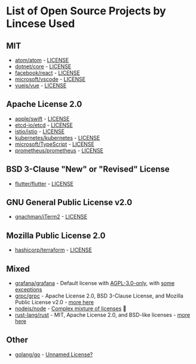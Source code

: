 # List of Open Source Projects by Lincese Used

## MIT

- [atom/atom](https://github.com/atom/atom) - [LICENSE](https://github.com/atom/atom/blob/master/LICENSE.md)
- [dotnet/core](https://github.com/dotnet/core) - [LICENSE](https://github.com/dotnet/core/blob/main/LICENSE.TXT)
- [facebook/react](https://github.com/facebook/react) - [LICENSE](https://github.com/facebook/react/blob/main/LICENSE)
- [microsoft/vscode](https://github.com/microsoft/vscode) - [LICENSE](https://github.com/microsoft/vscode/blob/main/LICENSE.txt)
- [vuejs/vue](https://github.com/vuejs/vue) - [LICENSE](https://github.com/vuejs/vue/blob/dev/LICENSE)

## Apache License 2.0

- [apple/swift](https://github.com/apple/swift) - [LICENSE](https://github.com/apple/swift/blob/main/LICENSE.txt)
- [etcd-io/etcd](https://github.com/etcd-io/etcd) - [LICENSE](https://github.com/etcd-io/etcd/blob/main/LICENSE)
- [istio/istio](https://github.com/istio/istio) - [LICENSE](https://github.com/istio/istio/blob/master/LICENSE)
- [kubernetes/kubernetes](https://github.com/kubernetes/kubernetes) - [LICENSE](https://github.com/kubernetes/kubernetes/blob/master/LICENSE)
- [microsoft/TypeScript](https://github.com/microsoft/TypeScript) - [LICENSE](https://github.com/microsoft/TypeScript/blob/main/LICENSE.txt)
- [prometheus/prometheus](https://github.com/prometheus/prometheus) - [LICENSE](https://github.com/prometheus/prometheus/blob/main/LICENSE)

## BSD 3-Clause "New" or "Revised" License

- [flutter/flutter](https://github.com/flutter/flutter) - [LICENSE](https://github.com/flutter/flutter/blob/master/LICENSE)

## GNU General Public License v2.0

- [gnachman/iTerm2](https://github.com/gnachman/iTerm2) - [LICENSE](https://github.com/gnachman/iTerm2/blob/master/LICENSE)

## Mozilla Public License 2.0

- [hashicorp/terraform](https://github.com/hashicorp/terraform) - [LICENSE](https://github.com/hashicorp/terraform/blob/main/LICENSE)

## Mixed

- [grafana/grafana](https://github.com/grafana/grafana) - Default license with [AGPL-3.0-only](https://github.com/grafana/grafana/blob/main/LICENSE), with [some exceptions](https://github.com/grafana/grafana/blob/main/LICENSING.md)
- [grpc/grpc](https://github.com/grpc/grpc/blob/master/LICENSE) - Apache License 2.0, BSD 3-Clause License, and Mozilla Public License v2.0 - [more here](https://github.com/grpc/grpc/blob/master/LICENSE)
- [nodejs/node](https://github.com/nodejs/node) - [Complex mixture of licenses](https://github.com/nodejs/node/blob/master/LICENSE) 🤯
- [rust-lang/rust](https://github.com/rust-lang/rust) - MIT, Apache License 2.0, and BSD-like licenses - [more here](https://github.com/rust-lang/rust#license)

## Other

- [golang/go](https://github.com/golang/go) - [Unnamed License?](https://github.com/golang/go/blob/master/LICENSE)
